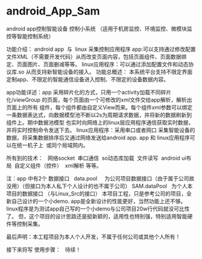 # android_App_Sam
android app控制智能设备 控制小系统 （适用于机房监控、环境监控、微模块监控等智能控制系统）

功能介绍：
 android app  与  linux 采集控制应用程序
 app:可以支持通过修改配置文件XML（不需要开发代码）从而改变页面内容，包括页面组件、页面数据绑定、页面图片、页面删减等等。
 linux应用程序：可以通过添加配置文件和动态协议库.so 从而支持新智能设备的接入。
 功能总概述： 本系统平台支持不限定界面定制app、不限定的智能通信设备进入控制、不限定的设备数据内容。
 
 app功能详述：app 采用碎片化的方式，只用一个activity加载不同碎片化/viewGroup 的页面，每个页面由一个可修改的xml文件交给app解析，解析出页面上的所有 组件，每个组件都由自定义View而来。每个组件xml参数可以绑定一条数据表达式，向数据模型池不断以2s为周期请求数据，并将新的数据刷新到组件上。期中数据池模型
 也实时向网络上的linux层应用程序通信获取实时数据，并将实时控制命令发送下去。
 linux应用程序：采用串口或者网口 采集智能设备的数据，将采集数据排序后又通过网络发送给android app.
 app 和 linux应用程序可以在统一机子上  或同个局域网内。
 
  所有到的技术：  
  网络socket  串口通信  so动态库加载  文件读写  android ui布局  自定义组件（控件）  xml解析 等等。
  
  
 注：app 中有2个 数据接口  
 data.pool      为公司项目数据接口（由于属于公司故没用）（但接口为本人私下个人设计的也不属于公司）
 SAM.dataPool   为个人本项目的数据接口 （与Linux_Src的接口）
 本项目工程，只是参考公司的项目，全新自己设计的一个小demo.
 app是全新设计的性能更好，当然功能上还不够。linux程序是为测试app自己写的一个小demo与公司项目20w行代码就没可比性了。
 但，这个项目的设计思路还是挺新颖的，适用性也特别强，特别适用智能硬件等控制采集。
 
 最后声明：本工程项目为本人个人开发，不属于任何公司或其他个人所有！

   

 接下来将写 使用步骤：   待续！

